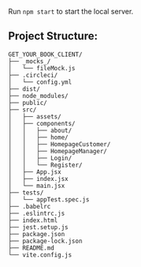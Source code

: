<!-- ## Client:

The client side of the "Get Your Book" project is designed for user interaction, allowing customers to register accounts, search for books, manage their shopping cart, and make purchases. Users can also browse products, save items to a wishlist, and edit their account details. The website offers an intuitive shopping experience with features like viewing sales statistics and bestselling books.

## Installation:

1. Run `npm install` to install dependencies.
2. Run `npm run build` to build the project.
3. Run `npm start` to start the local server.

## Project Structure:

- The `src` folder contains all the client-side code, including React components and styling.
- The `public` folder contains static files such as HTML and other assets.
- The `node_modules` folder contains all the necessary dependencies for the project. -->



 Run `npm start` to start the local server.

## Project Structure:
```plaintext
GET_YOUR_BOOK_CLIENT/
├── _mocks_/
│   └── fileMock.js
├── .circleci/
│   └── config.yml
├── dist/
├── node_modules/
├── public/
├── src/
│   ├── assets/
│   ├── components/
│   │   ├── about/
│   │   ├── home/
│   │   ├── HomepageCustomer/
│   │   ├── HomepageManager/
│   │   ├── Login/
│   │   └── Register/
│   ├── App.jsx
│   ├── index.jsx
│   └── main.jsx
├── tests/
│   └── appTest.spec.js
├── .babelrc
├── .eslintrc.js
├── index.html
├── jest.setup.js
├── package.json
├── package-lock.json
├── README.md
└── vite.config.js
 ```